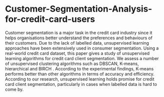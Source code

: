 # Customer-Segmentation-Analysis-for-credit-card-users

Customer segmentation is a major task in the credit card industry since it helps organisations better understand the preferences and behaviours of their customers. Due to the lack of labelled data, unsupervised learning approaches have been extensively used in consumer segmentation. Using a real-world credit card dataset, this paper gives a study of unsupervised learning algorithms for credit card client segmentation. We assess a number of unsupervised clustering algorithms such as DBSCAN, K-means, hierarchical and BIRCH . According to the experimental findings, K-means performs better than other algorithms in terms of accuracy and efficiency. According to our research, unsupervised learning holds promise for credit card client segmentation, particularly in cases when labelled data is hard to come by.
